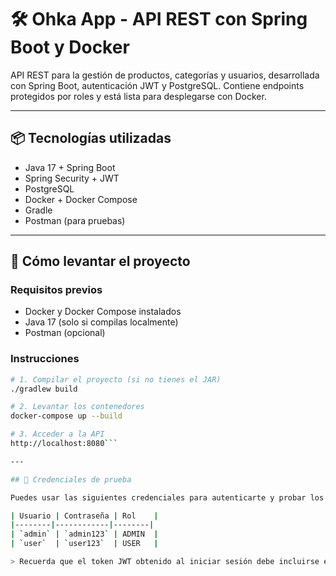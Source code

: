 # 🛠️ Ohka App - API REST con Spring Boot y Docker

API REST para la gestión de productos, categorías y usuarios, desarrollada con Spring Boot, autenticación JWT y PostgreSQL. Contiene endpoints protegidos por roles y está lista para desplegarse con Docker.

---

## 📦 Tecnologías utilizadas

- Java 17 + Spring Boot
- Spring Security + JWT
- PostgreSQL
- Docker + Docker Compose
- Gradle
- Postman (para pruebas)

---

## 🚀 Cómo levantar el proyecto

### Requisitos previos

- Docker y Docker Compose instalados
- Java 17 (solo si compilas localmente)
- Postman (opcional)

### Instrucciones

```bash
# 1. Compilar el proyecto (si no tienes el JAR)
./gradlew build

# 2. Levantar los contenedores
docker-compose up --build

# 3. Acceder a la API
http://localhost:8080```

---

## 🔑 Credenciales de prueba

Puedes usar las siguientes credenciales para autenticarte y probar los endpoints protegidos:

| Usuario | Contraseña | Rol    |
|--------|------------|--------|
| `admin` | `admin123` | ADMIN  |
| `user`  | `user123`  | USER   |

> Recuerda que el token JWT obtenido al iniciar sesión debe incluirse en el encabezado de cada petición protegida.
